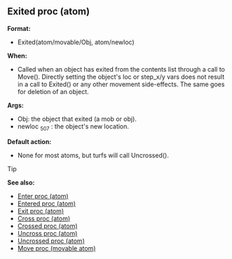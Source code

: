 ## Exited proc (atom)

**Format:**
+   Exited(atom/movable/Obj, atom/newloc)
<!-- -->
**When:**
+   Called when an object has exited from the contents list through a
    call to Move(). Directly setting the object\'s loc or step_x/y vars
    does not result in a call to Exited() or any other movement
    side-effects. The same goes for deletion of an object.
<!-- -->
**Args:**
+   Obj: the object that exited (a mob or obj).
+   newloc <sub>507</sub> : the object\'s new location.
<!-- -->
**Default action:**
+   None for most atoms, but turfs will call Uncrossed().

> [!TIP] 
> **See also:**
> +   [Enter proc (atom)](/ref/atom/proc/Enter.md) 
> +   [Entered proc (atom)](/ref/atom/proc/Entered.md) 
> +   [Exit proc (atom)](/ref/atom/proc/Exit.md) 
> +   [Cross proc (atom)](/ref/atom/proc/Cross.md) 
> +   [Crossed proc (atom)](/ref/atom/proc/Crossed.md) 
> +   [Uncross proc (atom)](/ref/atom/proc/Uncross.md) 
> +   [Uncrossed proc (atom)](/ref/atom/proc/Uncrossed.md) 
> +   [Move proc (movable atom)](/ref/atom/movable/proc/Move.md) <!-- -->
